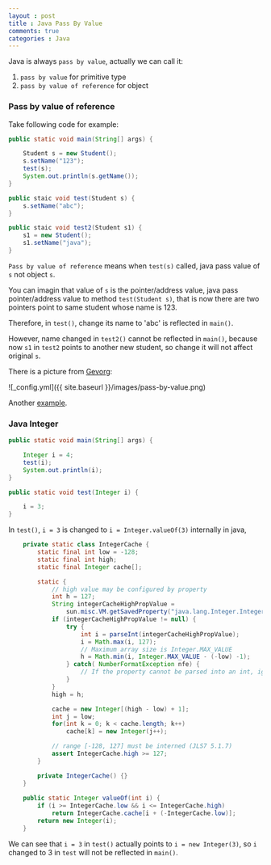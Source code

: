 ```yaml
---
layout : post
title : Java Pass By Value
comments: true
categories : Java
---
```


Java is always `pass by value`, actually we can call it:

1. `pass by value` for primitive type
2. `pass by value of reference` for object

### Pass by value of reference

Take following code for example:

```java
public static void main(String[] args) {

    Student s = new Student();
    s.setName("123");
    test(s);
    System.out.println(s.getName());
}

public staic void test(Student s) {
    s.setName("abc");
}

public staic void test2(Student s1) {
    s1 = new Student();
    s1.setName("java");
}
```

`Pass by value of reference` means when `test(s)` called, java pass value of `s` not object `s`.

You can imagin that value of `s` is the pointer/address value, java pass pointer/address value to method `test(Student s)`,
that is now there are two pointers point to same student whose name is 123.

Therefore, in `test()`, change its name to 'abc' is reflected in `main()`.

However, name changed in `test2()` cannot be reflected in `main()`, because now `s1` in `test2` points to another new student,
so change it will not affect original `s`.

There is a picture from [Gevorg](https://stackoverflow.com/questions/40480/is-java-pass-by-reference-or-pass-by-value):

![_config.yml]({{ site.baseurl }}/images/pass-by-value.png)

Another [example](https://stackoverflow.com/questions/9404625/java-pass-by-reference/9404727#9404727).

### Java Integer

```java
public static void main(String[] args) {

    Integer i = 4;
    test(i);
    System.out.println(i);
}

public static void test(Integer i) {

    i = 3;
}
```

In `test()`, `i = 3` is changed to `i = Integer.valueOf(3)` internally in java,

```java
    private static class IntegerCache {
        static final int low = -128;
        static final int high;
        static final Integer cache[];

        static {
            // high value may be configured by property
            int h = 127;
            String integerCacheHighPropValue =
                sun.misc.VM.getSavedProperty("java.lang.Integer.IntegerCache.high");
            if (integerCacheHighPropValue != null) {
                try {
                    int i = parseInt(integerCacheHighPropValue);
                    i = Math.max(i, 127);
                    // Maximum array size is Integer.MAX_VALUE
                    h = Math.min(i, Integer.MAX_VALUE - (-low) -1);
                } catch( NumberFormatException nfe) {
                    // If the property cannot be parsed into an int, ignore it.
                }
            }
            high = h;

            cache = new Integer[(high - low) + 1];
            int j = low;
            for(int k = 0; k < cache.length; k++)
                cache[k] = new Integer(j++);

            // range [-128, 127] must be interned (JLS7 5.1.7)
            assert IntegerCache.high >= 127;
        }

        private IntegerCache() {}
    }
    
    public static Integer valueOf(int i) {
        if (i >= IntegerCache.low && i <= IntegerCache.high)
            return IntegerCache.cache[i + (-IntegerCache.low)];
        return new Integer(i);
    }
```

We can see that `i = 3` in `test()` actually points to `i = new Integer(3)`, so `i` changed to 3 in `test` will not
be reflected in `main()`.
